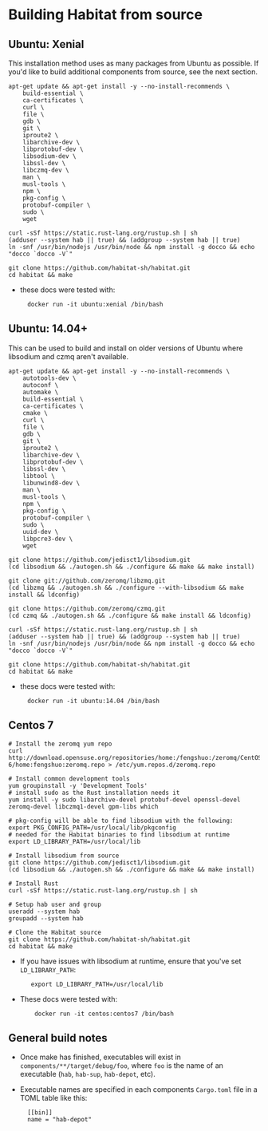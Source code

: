 # Building Habitat from source

## Ubuntu: Xenial

This installation method uses as many packages from Ubuntu as possible. If you'd like to build additional components from source, see the next section.

```
apt-get update && apt-get install -y --no-install-recommends \
    build-essential \
    ca-certificates \
    curl \
    file \
    gdb \
    git \
    iproute2 \
    libarchive-dev \
    libprotobuf-dev \
    libsodium-dev \
    libssl-dev \
    libczmq-dev \
    man \
    musl-tools \
    npm \
    pkg-config \
    protobuf-compiler \
    sudo \
    wget

curl -sSf https://static.rust-lang.org/rustup.sh | sh
(adduser --system hab || true) && (addgroup --system hab || true)
ln -snf /usr/bin/nodejs /usr/bin/node && npm install -g docco && echo "docco `docco -V`"

git clone https://github.com/habitat-sh/habitat.git
cd habitat && make
```

- these docs were tested with: 

		docker run -it ubuntu:xenial /bin/bash


## Ubuntu: 14.04+

This can be used to build and install on older versions of Ubuntu where libsodium and czmq aren't available.

```
apt-get update && apt-get install -y --no-install-recommends \
    autotools-dev \
    autoconf \
    automake \
    build-essential \
    ca-certificates \
    cmake \
    curl \
    file \
    gdb \
    git \
    iproute2 \
    libarchive-dev \
    libprotobuf-dev \
    libssl-dev \
    libtool \
    libunwind8-dev \
    man \
    musl-tools \
    npm \
    pkg-config \
    protobuf-compiler \
    sudo \
    uuid-dev \
    libpcre3-dev \
    wget

git clone https://github.com/jedisct1/libsodium.git
(cd libsodium && ./autogen.sh && ./configure && make && make install)

git clone git://github.com/zeromq/libzmq.git
(cd libzmq && ./autogen.sh && ./configure --with-libsodium && make install && ldconfig)

git clone https://github.com/zeromq/czmq.git
(cd czmq && ./autogen.sh && ./configure && make install && ldconfig)

curl -sSf https://static.rust-lang.org/rustup.sh | sh
(adduser --system hab || true) && (addgroup --system hab || true)
ln -snf /usr/bin/nodejs /usr/bin/node && npm install -g docco && echo "docco `docco -V`"

git clone https://github.com/habitat-sh/habitat.git
cd habitat && make
```

- these docs were tested with: 

		docker run -it ubuntu:14.04 /bin/bash

## Centos 7

```
# Install the zeromq yum repo
curl http://download.opensuse.org/repositories/home:/fengshuo:/zeromq/CentOS_CentOS-6/home:fengshuo:zeromq.repo > /etc/yum.repos.d/zeromq.repo

# Install common development tools
yum groupinstall -y 'Development Tools'
# install sudo as the Rust installation needs it
yum install -y sudo libarchive-devel protobuf-devel openssl-devel zeromq-devel libczmq1-devel gpm-libs which

# pkg-config will be able to find libsodium with the following:
export PKG_CONFIG_PATH=/usr/local/lib/pkgconfig
# needed for the Habitat binaries to find libsodium at runtime
export LD_LIBRARY_PATH=/usr/local/lib

# Install libsodium from source
git clone https://github.com/jedisct1/libsodium.git
(cd libsodium && ./autogen.sh && ./configure && make && make install)

# Install Rust
curl -sSf https://static.rust-lang.org/rustup.sh | sh

# Setup hab user and group
useradd --system hab
groupadd --system hab

# Clone the Habitat source
git clone https://github.com/habitat-sh/habitat.git
cd habitat && make
```

- If you have issues with libsodium at runtime, ensure that you've set `LD_LIBRARY_PATH`:

	     export LD_LIBRARY_PATH=/usr/local/lib

- These docs were tested with:

		  docker run -it centos:centos7 /bin/bash


## General build notes

- Once make has finished, executables will exist in `components/**/target/debug/foo`, where `foo` is the name of an executable (`hab`, `hab-sup`, `hab-depot`, etc).

- Executable names are specified in each components `Cargo.toml` file in a TOML table like this:

		[[bin]]
		name = "hab-depot"



